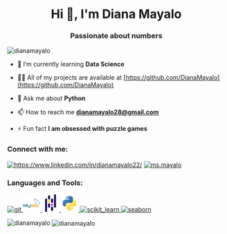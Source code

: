 <h1 align="center">Hi 👋, I'm Diana Mayalo</h1>
<h3 align="center">Passionate about numbers</h3>

<p align="left"> <img src="https://komarev.com/ghpvc/?username=dianamayalo&label=Profile%20views&color=0e75b6&style=flat" alt="dianamayalo" /> </p>

- 🌱 I’m currently learning **Data Science**

- 👨‍💻 All of my projects are available at [https://github.com/DianaMayalo](https://github.com/DianaMayalo)

- 💬 Ask me about **Python**

- 📫 How to reach me **dianamayalo28@gmail.com**

- ⚡ Fun fact **I am obsessed with puzzle games**

<h3 align="left">Connect with me:</h3>
<p align="left">
<a href="https://linkedin.com/in/https://www.linkedin.com/in/dianamayalo22/" target="blank"><img align="center" src="https://raw.githubusercontent.com/rahuldkjain/github-profile-readme-generator/master/src/images/icons/Social/linked-in-alt.svg" alt="https://www.linkedin.com/in/dianamayalo22/" height="30" width="40" /></a>
<a href="https://instagram.com/ms.mayalo" target="blank"><img align="center" src="https://raw.githubusercontent.com/rahuldkjain/github-profile-readme-generator/master/src/images/icons/Social/instagram.svg" alt="ms.mayalo" height="30" width="40" /></a>
</p>

<h3 align="left">Languages and Tools:</h3>
<p align="left"> <a href="https://git-scm.com/" target="_blank" rel="noreferrer"> <img src="https://www.vectorlogo.zone/logos/git-scm/git-scm-icon.svg" alt="git" width="40" height="40"/> </a> <a href="https://www.mysql.com/" target="_blank" rel="noreferrer"> <img src="https://raw.githubusercontent.com/devicons/devicon/master/icons/mysql/mysql-original-wordmark.svg" alt="mysql" width="40" height="40"/> </a> <a href="https://pandas.pydata.org/" target="_blank" rel="noreferrer"> <img src="https://raw.githubusercontent.com/devicons/devicon/2ae2a900d2f041da66e950e4d48052658d850630/icons/pandas/pandas-original.svg" alt="pandas" width="40" height="40"/> </a> <a href="https://www.python.org" target="_blank" rel="noreferrer"> <img src="https://raw.githubusercontent.com/devicons/devicon/master/icons/python/python-original.svg" alt="python" width="40" height="40"/> </a> <a href="https://scikit-learn.org/" target="_blank" rel="noreferrer"> <img src="https://upload.wikimedia.org/wikipedia/commons/0/05/Scikit_learn_logo_small.svg" alt="scikit_learn" width="40" height="40"/> </a> <a href="https://seaborn.pydata.org/" target="_blank" rel="noreferrer"> <img src="https://seaborn.pydata.org/_images/logo-mark-lightbg.svg" alt="seaborn" width="40" height="40"/> </a> </p>

<p><img align="left" src="https://github-readme-stats.vercel.app/api/top-langs?username=dianamayalo&show_icons=true&locale=en&layout=compact" alt="dianamayalo" /></p>

<p>&nbsp;<img align="center" src="https://github-readme-stats.vercel.app/api?username=dianamayalo&show_icons=true&locale=en" alt="dianamayalo" /></p>




